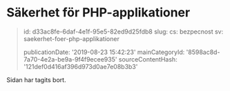 Säkerhet för PHP-applikationer
==============================

> id: d33ac8fe-6daf-4e1f-95e5-82ed9d25fdb8
> slug:
> 	cs: bezpecnost
> 	sv: saekerhet-foer-php-applikationer
> 
> publicationDate: '2019-08-23 15:42:23'
> mainCategoryId: '8598ac8d-7a70-4e2a-be9a-9f4f9ecee935'
> sourceContentHash: '121def0d416af396d973d0ae7e08b3b3'

Sidan har tagits bort.
